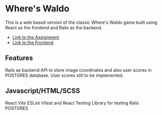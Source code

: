 # Where's Waldo

This is a web based version of the classic Where's Waldo game built using React as the frontend and Rails as the backend.

- [Link to the Assignment](https://www.theodinproject.com/lessons/react-new-where-s-waldo-a-photo-tagging-app)
- [Link to the Frontend](https://github.com/ewoknock/whereswaldo)

## Features

Rails as backend API to store image coordinates and also user scores in POSTGRES database. User scores still to be implemented.

## Javascript/HTML/SCSS
React
Vite
ESLint
Vitest and React Testing Library for testing
Rails
POSTGRES